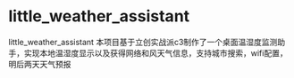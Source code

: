 # little_weather_assistant
little_weather_assistant
本项目基于立创实战派c3制作了一个桌面温湿度监测助手，实现本地温湿度显示以及获得网络和风天气信息，支持城市搜索，wifi配置，明后两天天气预报
